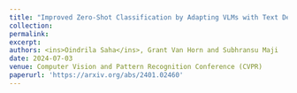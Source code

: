 ```yaml
---
title: "Improved Zero-Shot Classification by Adapting VLMs with Text Descriptions"
collection: 
permalink: 
excerpt: 
authors: <ins>Oindrila Saha</ins>, Grant Van Horn and Subhransu Maji
date: 2024-07-03
venue: Computer Vision and Pattern Recognition Conference (CVPR)
paperurl: 'https://arxiv.org/abs/2401.02460'
---
```

